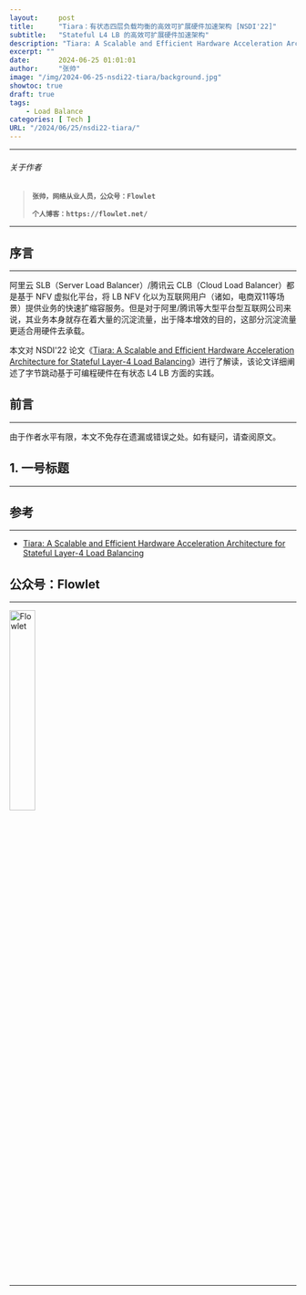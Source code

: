 ```yaml
---
layout:     post
title:      "Tiara：有状态四层负载均衡的高效可扩展硬件加速架构 [NSDI'22]"
subtitle:   "Stateful L4 LB 的高效可扩展硬件加速架构"
description: "Tiara: A Scalable and Efficient Hardware Acceleration Architecture for Stateful Layer-4 Load Balancing"
excerpt: ""
date:       2024-06-25 01:01:01
author:     "张帅"
image: "/img/2024-06-25-nsdi22-tiara/background.jpg"
showtoc: true
draft: true
tags:
    - Load Balance
categories: [ Tech ]
URL: "/2024/06/25/nsdi22-tiara/"
---
```


- - -
###### 关于作者
> 
> **`张帅，网络从业人员，公众号：Flowlet`**
> 
> **`个人博客：https://flowlet.net/`**
- - -

## 序言
- - -

阿里云 SLB（Server Load Balancer）/腾讯云 CLB（Cloud Load Balancer）都是基于 NFV 虚拟化平台，将 LB NFV 化以为互联网用户（诸如，电商双11等场景）提供业务的快速扩缩容服务。但是对于阿里/腾讯等大型平台型互联网公司来说，其业务本身就存在着大量的沉淀流量，出于降本增效的目的，这部分沉淀流量更适合用硬件去承载。

本文对 NSDI'22 论文《[Tiara: A Scalable and Efficient Hardware Acceleration Architecture for Stateful Layer-4 Load Balancing](https://www.usenix.org/conference/nsdi22/presentation/zeng)》进行了解读，该论文详细阐述了字节跳动基于可编程硬件在有状态 L4 LB 方面的实践。

## 前言
- - -

由于作者水平有限，本文不免存在遗漏或错误之处。如有疑问，请查阅原文。

## 1. 一号标题
- - -


## 参考
- - -
* [Tiara: A Scalable and Efficient Hardware Acceleration Architecture for Stateful Layer-4 Load Balancing](https://www.usenix.org/conference/nsdi22/presentation/zeng)


## 公众号：Flowlet
- - -

<img src="/img/qrcode_flowlet.jpg" width = 30% height = 30% alt="Flowlet" align=center/>

- - -